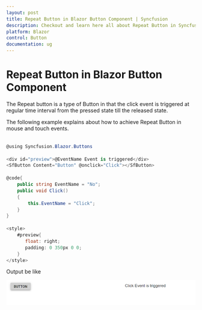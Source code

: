 ```yaml
---
layout: post
title: Repeat Button in Blazor Button Component | Syncfusion
description: Checkout and learn here all about Repeat Button in Syncfusion Blazor Button component and much more.
platform: Blazor
control: Button
documentation: ug
---
```


# Repeat Button in Blazor Button Component

The Repeat button is a type of Button in that the click event is triggered at regular time interval from the pressed state till the released state.

The following example explains about how to achieve Repeat Button in mouse and touch events.

```csharp

@using Syncfusion.Blazor.Buttons

<div id="preview">@EventName Event is triggered</div>
<SfButton Content="Button" @onclick="Click"></SfButton>

@code{
    public string EventName = "No";
    public void Click()
    {
        this.EventName = "Click";
    }
}

<style>
    #preview{
       float: right;
       padding: 0 350px 0 0;
    }
</style>

```

Output be like

![Button Sample](./../images/button-repeat.png)